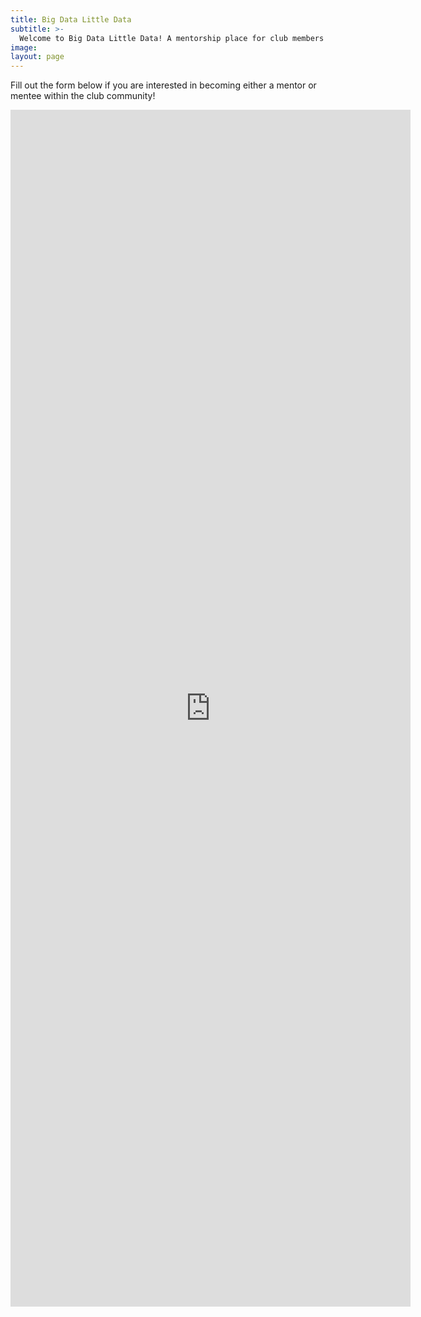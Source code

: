 ```yaml
---
title: Big Data Little Data
subtitle: >-
  Welcome to Big Data Little Data! A mentorship place for club members to get to know one another and mentor each other as we all strive towards our common Data Science goals!
image:
layout: page
---
```


Fill out the form below if you are interested in becoming either a mentor or mentee within the club community!

<iframe src="https://docs.google.com/forms/d/e/1FAIpQLSewKOJR9b_MuNUMpKDtsgZsBttAC90aP-zuYfWCqvQ4A2xuPw/viewform?embedded=true" width="640" height="1915" frameborder="0" marginheight="0" marginwidth="0">Loading…</iframe>
